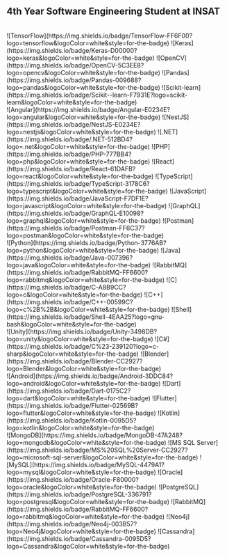 ## 4th Year Software Engineering Student at INSAT

<br/>
![TensorFlow](https://img.shields.io/badge/TensorFlow-FF6F00?logo=tensorflow&logoColor=white&style=for-the-badge) ![Keras](https://img.shields.io/badge/Keras-D00000?logo=keras&logoColor=white&style=for-the-badge) ![OpenCV](https://img.shields.io/badge/OpenCV-5C3EE8?logo=opencv&logoColor=white&style=for-the-badge) ![Pandas](https://img.shields.io/badge/Pandas-009688?logo=pandas&logoColor=white&style=for-the-badge) ![Scikit-learn](https://img.shields.io/badge/Scikit--learn-F7931E?logo=scikit-learn&logoColor=white&style=for-the-badge)
<br/>
![Angular](https://img.shields.io/badge/Angular-E0234E?logo=angular&logoColor=white&style=for-the-badge) ![NestJS](https://img.shields.io/badge/NestJS-E0234E?logo=nestjs&logoColor=white&style=for-the-badge) ![.NET](https://img.shields.io/badge/.NET-512BD4?logo=.net&logoColor=white&style=for-the-badge) ![PHP](https://img.shields.io/badge/PHP-777BB4?logo=php&logoColor=white&style=for-the-badge) ![React](https://img.shields.io/badge/React-61DAFB?logo=react&logoColor=white&style=for-the-badge) ![TypeScript](https://img.shields.io/badge/TypeScript-3178C6?logo=typescript&logoColor=white&style=for-the-badge) ![JavaScript](https://img.shields.io/badge/JavaScript-F7DF1E?logo=javascript&logoColor=white&style=for-the-badge) ![GraphQL](https://img.shields.io/badge/GraphQL-E10098?logo=graphql&logoColor=white&style=for-the-badge) ![Postman](https://img.shields.io/badge/Postman-FF6C37?logo=postman&logoColor=white&style=for-the-badge)
<br/>
![Python](https://img.shields.io/badge/Python-3776AB?logo=python&logoColor=white&style=for-the-badge) ![Java](https://img.shields.io/badge/Java-007396?logo=java&logoColor=white&style=for-the-badge) ![RabbitMQ](https://img.shields.io/badge/RabbitMQ-FF6600?logo=rabbitmq&logoColor=white&style=for-the-badge) ![C](https://img.shields.io/badge/C-A8B9CC?logo=c&logoColor=white&style=for-the-badge) ![C++](https://img.shields.io/badge/C++-00599C?logo=c%2B%2B&logoColor=white&style=for-the-badge) ![Shell](https://img.shields.io/badge/Shell-4EAA25?logo=gnu-bash&logoColor=white&style=for-the-badge)
<br/>
![Unity](https://img.shields.io/badge/Unity-3498DB?logo=unity&logoColor=white&style=for-the-badge) ![C#](https://img.shields.io/badge/C%23-239120?logo=c-sharp&logoColor=white&style=for-the-badge) ![Blender](https://img.shields.io/badge/Blender-CC2927?logo=Blender&logoColor=white&style=for-the-badge)
<br/>
![Android](https://img.shields.io/badge/Android-3DDC84?logo=android&logoColor=white&style=for-the-badge) ![Dart](https://img.shields.io/badge/Dart-0175C2?logo=dart&logoColor=white&style=for-the-badge) ![Flutter](https://img.shields.io/badge/Flutter-02569B?logo=flutter&logoColor=white&style=for-the-badge) ![Kotlin](https://img.shields.io/badge/Kotlin-0095D5?logo=kotlin&logoColor=white&style=for-the-badge)
<br/>
![MongoDB](https://img.shields.io/badge/MongoDB-47A248?logo=mongodb&logoColor=white&style=for-the-badge) ![MS SQL Server](https://img.shields.io/badge/MS%20SQL%20Server-CC2927?logo=microsoft-sql-server&logoColor=white&style=for-the-badge) ![MySQL](https://img.shields.io/badge/MySQL-4479A1?logo=mysql&logoColor=white&style=for-the-badge) ![Oracle](https://img.shields.io/badge/Oracle-F80000?logo=oracle&logoColor=white&style=for-the-badge) ![PostgreSQL](https://img.shields.io/badge/PostgreSQL-336791?logo=postgresql&logoColor=white&style=for-the-badge) ![RabbitMQ](https://img.shields.io/badge/RabbitMQ-FF6600?logo=rabbitmq&logoColor=white&style=for-the-badge) ![Neo4j](https://img.shields.io/badge/Neo4j-003B57?logo=Neo4j&logoColor=white&style=for-the-badge) ![Cassandra](https://img.shields.io/badge/Cassandra-0095D5?logo=Cassandra&logoColor=white&style=for-the-badge)
